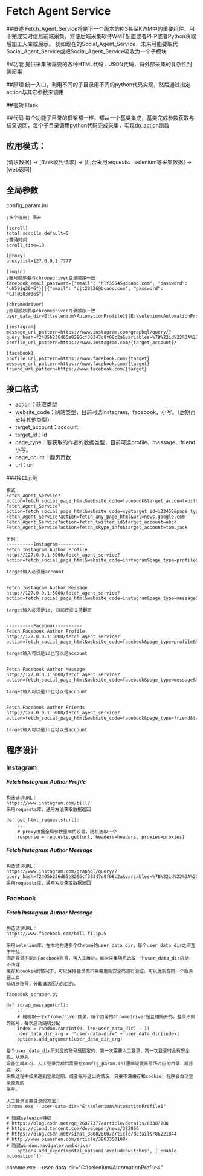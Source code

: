 # Fetch Agent Service

##概述
Fetch_Agent_Service将是下一个版本的KIS甚至KWM中的重要组件，用于完成实时信息前端采集，方便后端采集软件WMT配置或者PHP或者Python获取后加工入库或展示。
犹如现在的Social_Agent_Service，未来可能要取代Social_Agent_Service或把Social_Agent_Service吸收为一个子模块

##功能
提供采集所需要的各种HTML代码，JSON代码，将外部采集的复杂性封装起来

##原理
统一入口，利用不同的子目录用不同的python代码实现，然后通过指定action与其它参数来调用

##框架
Flask

##代码
每个功能子目录的框架都一样，都从一个基类集成，基类完成参数获取与结果返回，每个子目录调用python代码完成采集，实现do_action函数

## 应用模式：
[请求数据] -> [flask收到请求] -> [后台采用requests、selenium等采集数据] -> [web返回]

## 全局参数
config_param.ini
```
;多个值用||隔开

[scroll]
total_scrolls_default=5
;等待时间
scroll_time=10

[proxy]
proxylist=127.0.0.1:7777

[login]
;账号顺序要与chromedriver目录顺序一致
facebook_email_password={"email": "hlf35545@bcaoo.com", "password": "uh591g26*G"}||{"email": "cjt28336@bcaoo.com", "password": "CJT@283#36$"}

[chromedriver]
;账号顺序要与chromedriver目录顺序一致
user_data_dir=E:\selenium\AutomationProfile1||E:\selenium\AutomationProfile2

[instagram]
message_url_pattern=https://www.instagram.com/graphql/query/?query_hash=f2405b236d85e8296cf30347c9f08c2a&variables=%7B%22id%22%3A%22{target_id}%22%2C%22first%22%3A50%2C%22after%22%3A%22%22%7D
profile_url_pattern=https://www.instagram.com/{target_account}/

[facebook]
profile_url_pattern=https://www.facebook.com/{target}
message_url_pattern=https://www.facebook.com/{target}
friend_url_pattern=https://www.facebook.com/{target}
```

## 接口格式
* action：获取类型
* website_code：网站类型，目前可选instagram、facebook，小写。（后期再支持其他类型）
* target_account：account
* target_id：id
* page_type：要获取的作者的数据类型，目前可选profile、message、friend小写。
* page_count：翻页页数
* url：url


###接口示例

```
模式：
Fetch_Agent_Service?action=fetch_social_page_html&website_code=facebook&target_account=bill.filip.5&page_type=message&page_count=5
Fetch_Agent_Service?action=fetch_social_page_html&website_code=xy&target_id=123456&page_type=message&page_count=5
Fetch_Agent_Service?action=fetch_any_page_html&url=news.google.com
Fetch_Agent_Service?action=fetch_twitter_id&target_account=abcd
Fetch_Agent_Service?action=fetch_skype_info&target_account=tom.jack

示例：
----------Instagram----------
Fetch Instagram Author Profile
http://127.0.0.1:5000/fetch_agent_service?action=fetch_social_page_html&website_code=instagram&page_type=profile&target_account=bill

target输入必须是account


Fetch Instagram Author Message
http://127.0.0.1:5000/fetch_agent_service?action=fetch_social_page_html&website_code=instagram&page_type=message&target_id=34&page_count=1

target输入必须是id, 目前还没支持翻页


----------Facebook----------
Fetch Facebook Author Profile
http://127.0.0.1:5000/fetch_agent_service?action=fetch_social_page_html&website_code=facebook&page_type=profile&target_account=bnbarry34

target输入可以是id也可以是account


Fetch Facebook Author Message
http://127.0.0.1:5000/fetch_agent_service?action=fetch_social_page_html&website_code=facebook&page_type=message&target_account=bnbarry34&page_count=1

target输入可以是id也可以是account


Fetch Facebook Author Friends
http://127.0.0.1:5000/fetch_agent_service?action=fetch_social_page_html&website_code=facebook&page_type=friend&target_account=bnbarry34&page_count=1

target输入可以是id也可以是account
```

## 程序设计
### Instagram
##### Fetch Instagram Author Profile
```
构造请求URL：
https://www.instagram.com/bill/
采用requests库，通用方法获取数据返回

def get_html_requests(url):
    ...
    # proxy根据全局参数里面的设置，随机选取一个
    response = requests.get(url, headers=headers, proxies=proxies)
```

##### Fetch Instagram Author Message
```
构造请求URL：
https://www.instagram.com/graphql/query/?query_hash=f2405b236d85e8296cf30347c9f08c2a&variables=%7B%22id%22%3A%2234%22%2C%22first%22%3A50%2C%22after%22%3A%22%22%7D
采用requests库，通用方法获取数据返回
```

### Facebook
##### Fetch Instagram Author Message
```
构造请求URL：
https://www.facebook.com/bill.filip.5

采用selenium库。在本地构建多个Chrome的user_data_dir，每个user_data_dir之间互不干扰，
固定登录不同的Facebook账号，可人工维护。每次采集随机选取一个user_data_dir启动，不清理
缓存和cookie的情况下，可以保持登录而不需要重新安全码进行验证。可以达到在同一个服务器上自
动切换账号，分散请求压力的目的。

facebook_scraper.py

def scrap_message(url):
    ...
    # 随机取一个chromedriver目录，每个目录的Chromedriver是互相隔开的，登录不同的账号，每次启动随机分配
    index = random.randint(0, len(user_data_dir) - 1)
    user_data_dir_arg = r"user-data-dir=" + user_data_dir[index]
    options.add_argument(user_data_dir_arg)

每个user_data_dir所对应的账号是固定的，第一次需要人工登录，第一次登录时会有安全码，从原先
设备生成即可。人工登录完成后需要在config_param.ini里面设置账号所对应的目录，顺序要一致。
采集过程中如果遇到登录过期，或者账号退出的情况，只要不清缓存和cookie，程序会自动登录原先的
账号。

人工登录设置目录的方法：
chrome.exe --user-data-dir="E:\selenium\AutomationProfile1"

# 隐藏selenium特征
# https://blog.csdn.net/qq_26877377/article/details/83307208
# https://cloud.tencent.com/developer/news/383866
# https://blog.csdn.net/sinat_38682860/article/details/86221844
# http://www.pianshen.com/article/3903350108/
# 隐藏window.navigator.webdriver
    options.add_experimental_option('excludeSwitches', ['enable-automation'])
```


chrome.exe --user-data-dir="C:\selenium\AutomationProfile4"